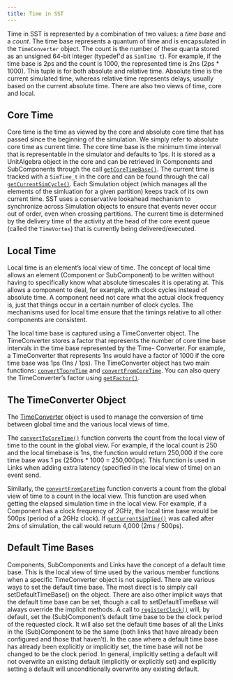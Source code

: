 ```yaml
---
title: Time in SST
---
```


Time in SST is represented by a combination of two values: a *time base* and a *count*. The time
base represents a quantum of time and is encapsulated in the `TimeConverter` object. The count
is the number of these quanta stored as an unsigned 64-bit integer (typedef'd as `SimTime t`). For
example, if the time base is 2ps and the count is 1000, the represented time is 2ns (2ps * 1000).
This tuple is for both absolute and relative time. Absolute time is the current simulated time,
whereas relative time represents delays, usually based on the current absolute time. There are also
two views of time, core and local.

## Core Time
Core time is the time as viewed by the core and absolute core time that has passed since the beginning
of the simulation. We simply refer to absolute core time as current time. The core time base is
the minimum time interval that is representable in the simulator and defaults to 1ps. It is stored as
a UnitAlgebra object in the core and can be retrieved in Components and SubComponents through
the call [`getCoreTimeBase()`](../../core/component/time/getCoreTimeBase). The current time is tracked 
with a `SimTime_t` in the core and can be found through the call 
[`getCurrentSimCycle()`](../../core/component/time/getCurrentSimCycle).
Each Simulation object (which manages all the elements of the simluation for a given partition)
keeps track of its own current time. SST uses a conservative lookahead mechanism to synchronize
across Simulation objects to ensure that events never occur out of order, even when crossing partitions.
The current time is determined by the delivery time of the activity at
the head of the core event queue (called the `TimeVortex`) that is currently being delivered/executed.

## Local Time
Local time is an element’s local view of time. The concept of local time allows an element (Component
or SubComponent) to be written without having to specifically know what absolute timescales
it is operating at. This allows a component to deal, for example, with clock cycles instead of absolute
time. A component need not care what the actual clock frequency is, just that things occur in
a certain number of clock cycles. The mechanisms used for local time ensure that the timings
relative to all other components are consistent.

The local time base is captured using a TimeConverter object. The TimeConverter stores a factor
that represents the number of core time base intervals in the time base represented by the Time-
Converter. For example, a TimeConverter that represents 1ns would have a factor of 1000 if the
core time base was 1ps (1ns / 1ps). The TimeConverter object has two main functions: 
[`convertTooreTime`](../../core/timeconverter/convertToCoreTime) and 
[`convertFromCoreTime`](../../core/timeconverter/convertFromCoreTime). You can also query the 
TimeConverter’s factor using [`getFactor()`](../../core/timeconverter/getFactor).

## The TimeConverter Object
The [TimeConverter](../../core/timeconverter/class) object is used to manage the conversion of time 
between global time and the various local views of time. 

The [`convertToCoreTime()`](../../core/timeconverter/convertToCoreTime) function converts the 
count from the local view of time to the count in the global view. For
example, if the local count is 250 and the local timebase is 1ns, the function would return 250,000
if the core time base was 1 ps (250ns * 1000 = 250,000ps). This function is used in Links when
adding extra latency (specified in the local view of time) on an event send.

Similarly, the [`convertFromCoreTime`](../../core/timeconverter/convertFromCoreTime) function 
converts a count from the global view of time to a count in the local view. This
function are used when getting the elapsed simulation time in the local view. For example, if a
Component has a clock frequency of 2GHz, the local time base would be 500ps (period of a 2GHz
clock). If [`getCurrentSimTime()`](../../core/component/time/getCurrentSimTime) 
was called after 2ms of simulation, the call would return 4,000 (2ms / 500ps).


## Default Time Bases
Components, SubComponents and Links have the concept of a default time base. This is the
local view of time used by the various member functions when a specific TimeConverter object is
not supplied. There are various ways to set the default time base. The most direct is to simply
call setDefaultTimeBase() on the object. There are also other implicit ways that the default time
base can be set, though a call to setDefaultTimeBase will always override the implicit methods.
A call to [`registerClock()`](../../core/component/time/registerClock) will, by default, set the 
(Sub)Component’s default time base to be the clock period of the requested clock. It will also set the 
default time bases of all the Links in the (Sub)Component to be the same (both links that have already 
been configured and those that haven’t). In the case where a default time base has already been explicitly 
or implicitly set, the time base will not be changed to be the clock period. In general, implicitly setting 
a default will not overwrite an existing default (implicitly or explicitly set) and explicitly setting a 
default will unconditionally overwrite any existing default.
